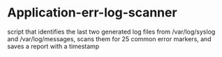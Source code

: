 # Application-err-log-scanner
script that identifies the last two generated log files from /var/log/syslog and /var/log/messages, scans them for 25 common error markers, and saves a report with a timestamp
